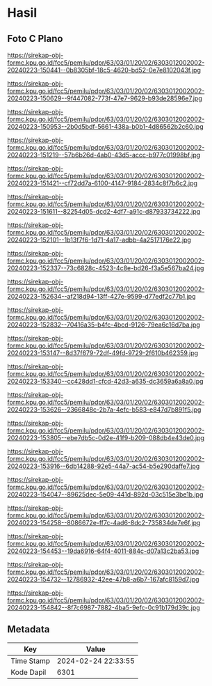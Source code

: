 # Hasil

## Foto C Plano

https://sirekap-obj-formc.kpu.go.id/fcc5/pemilu/pdpr/63/03/01/20/02/6303012002002-20240223-150441--0b8305bf-18c5-4620-bd52-0e7e8102043f.jpg

https://sirekap-obj-formc.kpu.go.id/fcc5/pemilu/pdpr/63/03/01/20/02/6303012002002-20240223-150629--9f447082-773f-47e7-9629-b93de28596e7.jpg

https://sirekap-obj-formc.kpu.go.id/fcc5/pemilu/pdpr/63/03/01/20/02/6303012002002-20240223-150953--2b0d5bdf-5661-438a-b0b1-4d86562b2c60.jpg

https://sirekap-obj-formc.kpu.go.id/fcc5/pemilu/pdpr/63/03/01/20/02/6303012002002-20240223-151219--57b6b26d-4ab0-43d5-accc-b977c01998bf.jpg

https://sirekap-obj-formc.kpu.go.id/fcc5/pemilu/pdpr/63/03/01/20/02/6303012002002-20240223-151421--cf72dd7a-6100-4147-9184-2834c8f7b6c2.jpg

https://sirekap-obj-formc.kpu.go.id/fcc5/pemilu/pdpr/63/03/01/20/02/6303012002002-20240223-151611--82254d05-dcd2-4df7-a91c-d87933734222.jpg

https://sirekap-obj-formc.kpu.go.id/fcc5/pemilu/pdpr/63/03/01/20/02/6303012002002-20240223-152101--1b13f7f6-1d71-4a17-adbb-4a2517176e22.jpg

https://sirekap-obj-formc.kpu.go.id/fcc5/pemilu/pdpr/63/03/01/20/02/6303012002002-20240223-152337--73c6828c-4523-4c8e-bd26-f3a5e567ba24.jpg

https://sirekap-obj-formc.kpu.go.id/fcc5/pemilu/pdpr/63/03/01/20/02/6303012002002-20240223-152634--af218d94-13ff-427e-9599-d77edf2c77b1.jpg

https://sirekap-obj-formc.kpu.go.id/fcc5/pemilu/pdpr/63/03/01/20/02/6303012002002-20240223-152832--70416a35-b4fc-4bcd-9126-79ea6c16d7ba.jpg

https://sirekap-obj-formc.kpu.go.id/fcc5/pemilu/pdpr/63/03/01/20/02/6303012002002-20240223-153147--8d37f679-72df-49fd-9729-2f610b462359.jpg

https://sirekap-obj-formc.kpu.go.id/fcc5/pemilu/pdpr/63/03/01/20/02/6303012002002-20240223-153340--cc428dd1-cfcd-42d3-a635-dc3659a6a8a0.jpg

https://sirekap-obj-formc.kpu.go.id/fcc5/pemilu/pdpr/63/03/01/20/02/6303012002002-20240223-153626--2366848c-2b7a-4efc-b583-e847d7b891f5.jpg

https://sirekap-obj-formc.kpu.go.id/fcc5/pemilu/pdpr/63/03/01/20/02/6303012002002-20240223-153805--ebe7db5c-0d2e-41f9-b209-088db4e43de0.jpg

https://sirekap-obj-formc.kpu.go.id/fcc5/pemilu/pdpr/63/03/01/20/02/6303012002002-20240223-153916--6db14288-92e5-44a7-ac54-b5e290daffe7.jpg

https://sirekap-obj-formc.kpu.go.id/fcc5/pemilu/pdpr/63/03/01/20/02/6303012002002-20240223-154047--89625dec-5e09-441d-892d-03c515e3be1b.jpg

https://sirekap-obj-formc.kpu.go.id/fcc5/pemilu/pdpr/63/03/01/20/02/6303012002002-20240223-154258--8086672e-ff7c-4ad6-8dc2-735834de7e6f.jpg

https://sirekap-obj-formc.kpu.go.id/fcc5/pemilu/pdpr/63/03/01/20/02/6303012002002-20240223-154453--19da6916-64f4-4011-884c-d07a13c2ba53.jpg

https://sirekap-obj-formc.kpu.go.id/fcc5/pemilu/pdpr/63/03/01/20/02/6303012002002-20240223-154732--12786932-42ee-47b8-a6b7-167afc8159d7.jpg

https://sirekap-obj-formc.kpu.go.id/fcc5/pemilu/pdpr/63/03/01/20/02/6303012002002-20240223-154842--8f7c6987-7882-4ba5-9efc-0c91b179d39c.jpg


## Metadata

| Key        | Value               |
| ---------- | ------------------- |
| Time Stamp | 2024-02-24 22:33:55 |
| Kode Dapil | 6301                |



